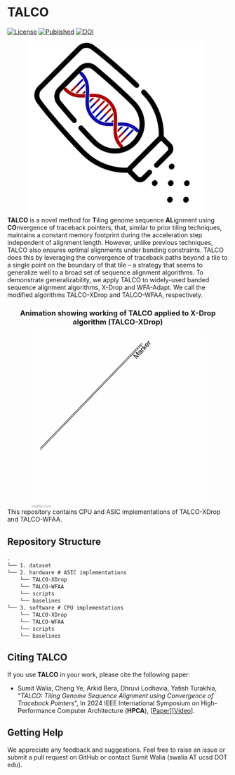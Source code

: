 # TALCO

[license-badge]: https://img.shields.io/badge/License-MIT-yellow.svg 
[license-link]: https://github.com/TurakhiaLab/TALCO/blob/main/LICENSE

[![License][license-badge]][license-link]
[![Published ](https://img.shields.io/badge/Accepted_in-HPCA_2024-green.svg)](https://www.hpca-conf.org/2024/)
[![DOI](https://zenodo.org/badge/DOI/10.5281/zenodo.10306077.svg)](https://doi.org/10.5281/zenodo.10306077)

<div align="center">
<img src="images/TALCO_image.png" style="width:400px; height:400px; margin: 0px 0px -20px 0px;"/>
</div>

**TALCO** is a novel method for **T**iling genome sequence **AL**ignment using
**CO**nvergence of traceback pointers, that, similar to prior tiling techniques, maintains a constant memory footprint during the acceleration step independent of alignment length. However, unlike previous techniques, TALCO also ensures optimal alignments under banding constraints. TALCO does this by leveraging the convergence of traceback paths beyond a tile to a single point on the boundary of that tile – a strategy that seems to generalize well to a broad set of sequence alignment algorithms. To demonstrate generalizability, we apply TALCO to widely-used banded sequence alignment algorithms, X-Drop and WFA-Adapt. We call the modified algorithms
TALCO-XDrop and TALCO-WFAA, respectively.

<div align="center">
<h3>Animation showing working of TALCO applied to X-Drop algorithm (TALCO-XDrop)</h3>
<img src="images/talco.gif" style="width:400px; height:400px; margin: 0px 0px -20px 0px;"/>
</div>


This repository contains CPU and ASIC implementations of TALCO-XDrop and TALCO-WFAA. 

## **Repository Structure**
```
.
└── 1. dataset
└── 2. hardware # ASIC implementations
	└── TALCO-XDrop
	└── TALCO-WFAA
	└── scripts
	└── baselines
└── 3. software # CPU implementations
	└── TALCO-XDrop
	└── TALCO-WFAA
	└── scripts
	└── baselines
```

## **Citing TALCO**

If you use **TALCO** in your work, please cite the following paper:
* Sumit Walia, Cheng Ye, Arkid Bera, Dhruvi Lodhavia, Yatish Turakhia, "*TALCO: Tiling Genome Sequence Alignment using Convergence of Traceback Pointers*", In 2024 IEEE International Symposium on High-Performance Computer Architecture (**HPCA**), [[Paper](paper/TALCO.pdf)][[Video](https://www.youtube.com/watch?v=lPZ_WxTJiNw)].

## **Getting Help**
We appreciate any feedback and suggestions. Feel free to raise an issue or submit a pull request on GitHub or contact Sumit Walia (swalia AT ucsd DOT edu).
